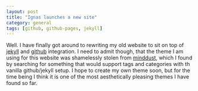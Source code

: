 ```yaml
---
layout: post
title: "Ignas launches a new site"
category: general
tags: [github, github-pages, jekyll]
---
```


Well.
I have finally got around to rewriting my old website to sit on top of 
[jekyll](https://jekyllrb.com) and [github](https://github.com) 
integration.
I need to admit though, that the theme I am using for this website was
shamelessly stolen from [minddust](http://minddust.com), which I found by
searching for something that would support tags and categories with th
vanilla github/jekyll setup.
I hope to create my own theme soon, but for the time being I think
it is one of the most aesthetically pleasing themes I have found so far.
